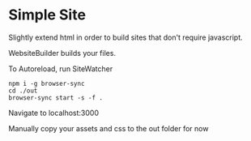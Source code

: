 # Simple Site

Slightly extend html in order to build sites that don't require javascript.

WebsiteBuilder builds your files.

To Autoreload, run SiteWatcher

```
npm i -g browser-sync
cd ./out
browser-sync start -s -f .
```
Navigate to localhost:3000


Manually copy your assets and css to the out folder for now
